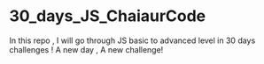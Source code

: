 # 30_days_JS_ChaiaurCode 
In this repo , I will go through JS basic to advanced level in 30 days challenges ! 
A new day , A new challenge!
